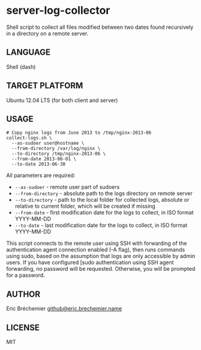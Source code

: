server-log-collector
====================

Shell script to collect all files modified between two dates
found recursively in a directory on a remote server.

## LANGUAGE ##

Shell (dash)

## TARGET PLATFORM ##

Ubuntu 12.04 LTS (for both client and server)

## USAGE ##

    # Copy nginx logs from June 2013 to /tmp/nginx-2013-06
    collect-logs.sh \
      --as-sudoer user@hostname \
      --from-directory /var/log/nginx \
      --to-directory /tmp/nginx-2013-06 \
      --from-date 2013-06-01 \
      --to-date 2013-06-30

All parameters are required:

  * `--as-sudoer` - remote user part of sudoers
  * `--from-directory` - absolute path to the logs directory on remote server
  * `--to-directory` - path to the local folder for collected logs,
                       absolute or relative to current folder,
                       which will be created if missing
  * `--from-date` - first modification date for the logs to collect,
                    in ISO format YYYY-MM-DD
  * `--to-date` - last modification date for the logs to collect,
                  in ISO format YYYY-MM-DD

This script connects to the remote user using SSH with forwarding of the
authentication agent connection enabled (-A flag), then runs commands using
sudo, based on the assumption that logs are only accessible by admin users.
If you have configured [sudo authentication using SSH agent forwarding, no
password will be requested. Otherwise, you will be prompted for a password.

## AUTHOR ##

Eric Bréchemier <github@eric.brechemier.name>

## LICENSE ##

MIT
